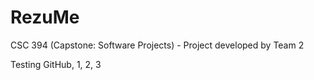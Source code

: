 # RezuMe
CSC 394 (Capstone: Software Projects) - Project developed by Team 2

Testing GitHub, 1, 2, 3
